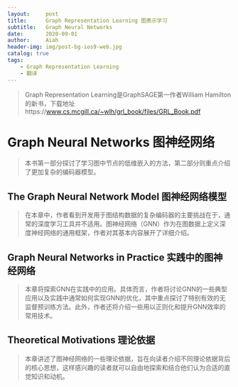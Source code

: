 ```yaml
---
layout:     post
title:      Graph Representation Learning 图表示学习
subtitle:   Graph Neural Networks
date:       2020-09-01
author:     Aiah
header-img: img/post-bg-ios9-web.jpg
catalog: true
tags:
    - Graph Representation Learning
    - 翻译
---
```

>Graph Representation Learning是GraphSAGE第一作者William Hamilton的新书，下载地址https://www.cs.mcgill.ca/~wlh/grl_book/files/GRL_Book.pdf

# Graph Neural Networks 图神经网络

>本书第一部分探讨了学习图中节点的低维嵌入的方法，第二部分则重点介绍了更加复杂的编码器模型。

## The Graph Neural Network Model 图神经网络模型

>在本章中，作者看到开发用于图结构数据的复杂编码器的主要挑战在于，通常的深度学习工具并不适用。图神经网络（GNN）作为在图数据上定义深度神经网络的通用框架，作者对其基本内容展开了详细介绍。

## Graph Neural Networks in Practice 实践中的图神经网络

>本章将探索GNN在实践中的应用。具体而言，作者将讨论GNN的一些典型应用以及实践中通常如何实现GNN的优化，其中重点探讨了特别有效的无监督预训练方法。此外，作者还将介绍一些用以正则化和提升GNN效率的常用技术。

## Theoretical Motivations 理论依据

>本章讲述了图神经网络的一些理论依据，旨在向读者介绍不同理论依据背后的核心思想，这样感兴趣的读者就可以自由地探索和结合他们认为合适的直觉知识和动机。
